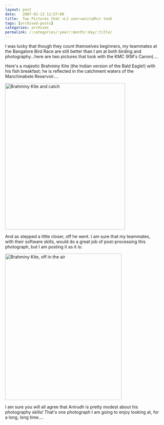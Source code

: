 ```yaml
---
layout: post
date:	2007-02-13 11:57:00
title:  Two Pictures that <LJ user=anirudhc> took
tags: [archived-posts]
categories: archives
permalink: /:categories/:year/:month/:day/:title/
---
```

I was lucky that though they count themselves beginners, my teammates at the Bangalore Bird Race are still better than I am at both birding and photography...here are two pictures that <LJ user="anirudhc"> took with the KMC (KM's Canon)....

Here's a majestic Brahminy Kite (the Indian version of the Bald Eagle!) with his fish breakfast; he is reflected in the catchment waters of the Manchinabele Reservoir....


<a href="http://www.flickr.com/photos/96476944@N00/388828554/" title="Photo Sharing"><img src="http://farm1.static.flickr.com/153/388828554_7296c25ed2.jpg" width="393" height="480" alt="Brahminy Kite and catch" /></a>


And as <LJ user="amoghavarsha"> stepped a little closer, off he went. I am sure that my teammates, with their software skills, would do a great job of post-processing this photograph, but I am posting it as it is:


<a href="http://www.flickr.com/photos/96476944@N00/388829527/" title="Photo Sharing"><img src="http://farm1.static.flickr.com/144/388829527_1ff1105808_o.jpg" width="381" height="480" alt="Brahminy Kite, off in the air" /></a>


I am sure you will all agree that Anirudh is pretty modest about his photography skills! That's one photograph I am going to enjoy looking at, for a long, long time....
